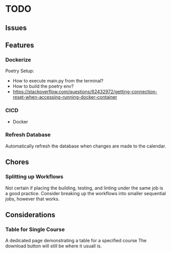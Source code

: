 # TODO
## Issues

## Features

### Dockerize
Poetry Setup:
- How to execute main.py from the terminal?
- How to build the poetry env?
- https://stackoverflow.com/questions/62432972/getting-connection-reset-when-accessing-running-docker-container


### CICD
- Docker

### Refresh Database
Automatically refresh the database when changes are made to the calendar.

## Chores

### Splitting up Workflows
Not certain if placing the building, testing, and linting under the same job is a good practice.
Consider breaking up the workflows into smaller sequential jobs, however that works.

## Considerations

### Table for Single Course
A dedicated page demonstrating a table for a specified course
The download button will still be where it usuall is.

